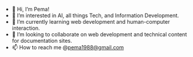 - 👋 Hi, I’m Pema!
- 👀 I’m interested in AI, all things Tech, and Information Development. 
- 🌱 I’m currently learning web development and human-computer interaction. 
- 💞️ I’m looking to collaborate on web development and technical content for documentation sites.
- 📫 How to reach me @pema1988@gmail.com

<!---
pemasp/pemasp is a ✨ special ✨ repository because its `README.md` (this file) appears on your GitHub profile.
You can click the Preview link to take a look at your changes.
--->

